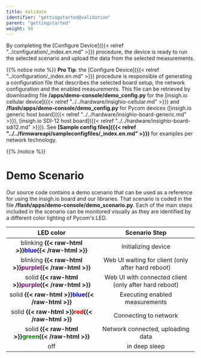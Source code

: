 ```yaml
---
title: Validate
identifier: "gettingstarted@validation"
parent: "gettingstarted"
weight: 90
---
```


By completing the [Configure Device]({{< relref "../configuration/_index.en.md" >}}) procedure, the device is ready to run the selected scenario and upload the data from the selected measurements.

{{% notice note %}}
**Pro Tip**: the [Configure Device]({{< relref "../configuration/_index.en.md" >}}) procedure is responsible of generating a configuration file that describes the selected board setup, the network configuration and the enabled measurements. This file can be retrieved by downloading file **/apps/demo-console/demo_config.py** for the [insigh.io cellular device]({{< relref "../../hardware/insighio-cellular.md" >}}) and **/flash/apps/demo-console/demo_config.py** for Pycom devices ([insigh.io generic host board]({{< relref "../../hardware/insighio-board-generic.md" >}}), [insigh.io SDI-12 host board]({{< relref "../../hardware/insighio-board-sdi12.md" >}})). See **[Sample config files]({{< relref "../../firmwareapi/sampleconfigfiles/_index.en.md" >}})** for examples per network technology.

{{% /notice %}}

# Demo Scenario

Our source code contains a demo scenario that can be used as a reference for using the insigh.io board and our libraries. That scenario is coded in the file **/flash/apps/demo-console/demo_scenario.py**. Each of the main steps included in the scenario can be monitored visually as they are identified by a different color lighting of Pycom's LED.

|                                        LED color                                         |                     Scenario Step                     |
| :--------------------------------------------------------------------------------------: | :---------------------------------------------------: |
|  blinking **{{< raw-html >}}<span style="color: #0000FF">blue</span>{{< /raw-html >}}**  |                  Initializing device                  |
| blinking **{{< raw-html >}}<span style="color: #800080">purple</span>{{< /raw-html >}}** |  Web UI waiting for client (only after hard reboot)   |
|  solid **{{< raw-html >}}<span style="color: #800080">purple</span>{{< /raw-html >}}**   | Web UI with connected client (only after hard reboot) |
|   solid **{{< raw-html >}}<span style="color: #0000FF">blue</span>{{< /raw-html >}}**    |            Executing enabled measurements             |
|    solid **{{< raw-html >}}<span style="color: #FF0000">red</span>{{< /raw-html >}}**    |                 Connecting to network                 |
|   solid **{{< raw-html >}}<span style="color: #008000">green</span>{{< /raw-html >}}**   |           Network connected, uploading data           |
|                                           off                                            |                     in deep sleep                     |

<!-- Follows an example video shows how the LED colouring is affected based on the scenario progress. Key points of the video are:

- In step 6 of Web UI, **Finish** button is pressed
- Device will reboot to start running the scenario
- Connect to the network through the typical SSID to regain network connectivity
- Device gets initialized, reads sensors and uploads data
- Switch the view to console.insigh.io tab where the **Device Info** view is still open
- In the **Live View** section of the page, the uploaded data will be displayed as soon as they are processed
- **Device Info** view will be updated automatically with each incoming message.

{{< video src="demo-scenario" >}} -->
